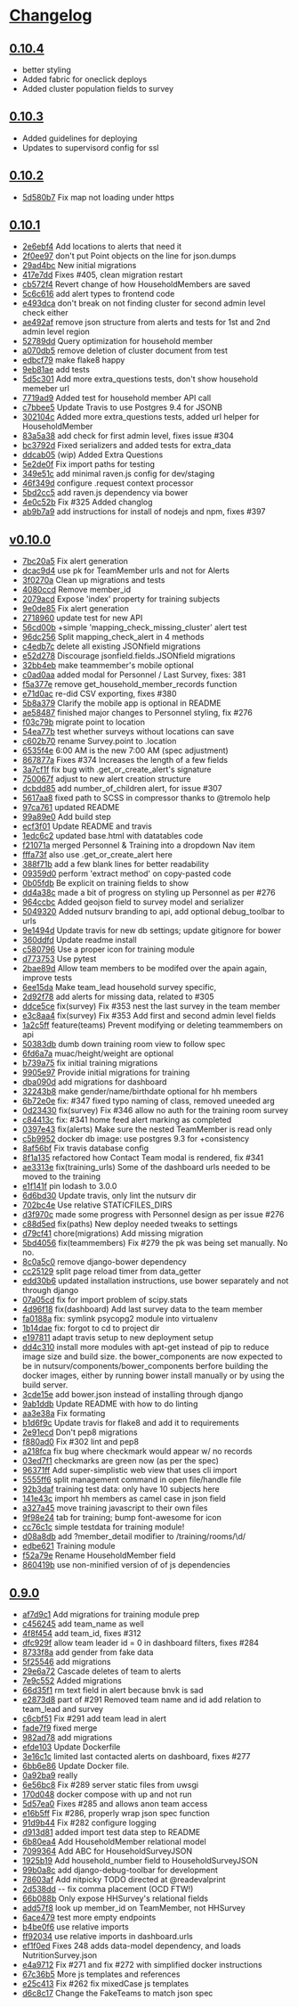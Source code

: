 # [Changelog](https://github.com/eHealthAfrica/eha-nutsurv-django/releases)

## [0.10.4](https://github.com/eHealthAfrica/eha-nutsurv-django/compare/0.10.4...0.10.4)

* better styling
* Added fabric for oneclick deploys
* Added cluster population fields to survey

## [0.10.3](https://github.com/eHealthAfrica/eha-nutsurv-django/compare/0.10.3...0.10.3)

* Added guidelines for deploying
* Updates to supervisord config for ssl

## [0.10.2](https://github.com/eHealthAfrica/eha-nutsurv-django/compare/0.10.2...0.10.2)

* [5d580b7](https://github.com/eHealthAfrica/eha-nutsurv-django/commit/5d580b7) Fix map not loading under https

## [0.10.1](https://github.com/eHealthAfrica/eha-nutsurv-django/compare/0.10.1...0.10.1)

* [2e6ebf4](https://github.com/eHealthAfrica/eha-nutsurv-django/commit/2e6ebf4) Add locations to alerts that need it
* [2f0ee97](https://github.com/eHealthAfrica/eha-nutsurv-django/commit/2f0ee97) don't put Point objects on the line for json.dumps
* [29ad4bc](https://github.com/eHealthAfrica/eha-nutsurv-django/commit/29ad4bc) New initial migrations
* [417e7dd](https://github.com/eHealthAfrica/eha-nutsurv-django/commit/417e7dd) Fixes #405, clean migration restart
* [cb572f4](https://github.com/eHealthAfrica/eha-nutsurv-django/commit/cb572f4) Revert change of how HouseholdMembers are saved
* [5c6c616](https://github.com/eHealthAfrica/eha-nutsurv-django/commit/5c6c616) add alert types to frontend code
* [e493dca](https://github.com/eHealthAfrica/eha-nutsurv-django/commit/e493dca) don't break on not finding cluster for second admin level check either
* [ae492af](https://github.com/eHealthAfrica/eha-nutsurv-django/commit/ae492af) remove json structure from alerts and tests for 1st and 2nd admin level region
* [52789dd](https://github.com/eHealthAfrica/eha-nutsurv-django/commit/52789dd) Query optimization for household member
* [a070db5](https://github.com/eHealthAfrica/eha-nutsurv-django/commit/a070db5) remove deletion of cluster document from test
* [edbcf79](https://github.com/eHealthAfrica/eha-nutsurv-django/commit/edbcf79) make flake8 happy
* [9eb81ae](https://github.com/eHealthAfrica/eha-nutsurv-django/commit/9eb81ae) add tests
* [5d5c301](https://github.com/eHealthAfrica/eha-nutsurv-django/commit/5d5c301) Add more extra_questions tests, don't show household memeber url
* [7719ad9](https://github.com/eHealthAfrica/eha-nutsurv-django/commit/7719ad9) Added test for household member API call
* [c7bbee5](https://github.com/eHealthAfrica/eha-nutsurv-django/commit/c7bbee5) Update Travis to use Postgres 9.4 for JSONB
* [302104c](https://github.com/eHealthAfrica/eha-nutsurv-django/commit/302104c) Added more extra_questions tests, added url helper for HouseholdMember
* [83a5a38](https://github.com/eHealthAfrica/eha-nutsurv-django/commit/83a5a38) add check for first admin level, fixes issue #304
* [bc3792d](https://github.com/eHealthAfrica/eha-nutsurv-django/commit/bc3792d) Fixed serializers and added tests for extra_data
* [ddcab05](https://github.com/eHealthAfrica/eha-nutsurv-django/commit/ddcab05) (wip) Added Extra Questions
* [5e2de0f](https://github.com/eHealthAfrica/eha-nutsurv-django/commit/5e2de0f) Fix import paths for testing
* [349e51c](https://github.com/eHealthAfrica/eha-nutsurv-django/commit/349e51c) add minimal raven.js config for dev/staging
* [46f349d](https://github.com/eHealthAfrica/eha-nutsurv-django/commit/46f349d) configure .request context processor
* [5bd2cc5](https://github.com/eHealthAfrica/eha-nutsurv-django/commit/5bd2cc5) add raven.js dependency via bower
* [4e0c52b](https://github.com/eHealthAfrica/eha-nutsurv-django/commit/4e0c52b) Fix #325 Added changlog
* [ab9b7a9](https://github.com/eHealthAfrica/eha-nutsurv-django/commit/ab9b7a9) add instructions for install of nodejs and npm, fixes #397

## [v0.10.0](https://github.com/eHealthAfrica/eha-nutsurv-django/compare/v0.10.0...v0.10.0)

* [7bc20a5](https://github.com/eHealthAfrica/eha-nutsurv-django/commit/7bc20a5) Fix alert generation
* [dcac9d4](https://github.com/eHealthAfrica/eha-nutsurv-django/commit/dcac9d4) use pk for TeamMember urls and not for Alerts
* [3f0270a](https://github.com/eHealthAfrica/eha-nutsurv-django/commit/3f0270a) Clean up migrations and tests
* [4080ccd](https://github.com/eHealthAfrica/eha-nutsurv-django/commit/4080ccd) Remove member_id
* [2079acd](https://github.com/eHealthAfrica/eha-nutsurv-django/commit/2079acd) Expose 'index' property for training subjects
* [9e0de85](https://github.com/eHealthAfrica/eha-nutsurv-django/commit/9e0de85) Fix alert generation
* [2718960](https://github.com/eHealthAfrica/eha-nutsurv-django/commit/2718960) update test for new API
* [56cd00b](https://github.com/eHealthAfrica/eha-nutsurv-django/commit/56cd00b) +simple 'mapping_check_missing_cluster' alert test
* [96dc256](https://github.com/eHealthAfrica/eha-nutsurv-django/commit/96dc256) Split mapping_check_alert in 4 methods
* [c4edb7c](https://github.com/eHealthAfrica/eha-nutsurv-django/commit/c4edb7c) delete all existing JSONfield migrations
* [e52d278](https://github.com/eHealthAfrica/eha-nutsurv-django/commit/e52d278) Discourage jsonfield.fields.JSONfield migrations
* [32bb4eb](https://github.com/eHealthAfrica/eha-nutsurv-django/commit/32bb4eb) make teammember's mobile optional
* [c0ad0aa](https://github.com/eHealthAfrica/eha-nutsurv-django/commit/c0ad0aa) added modal for Personnel / Last Survey, fixes: 381
* [f5a377e](https://github.com/eHealthAfrica/eha-nutsurv-django/commit/f5a377e) remove get_household_member_records function
* [e71d0ac](https://github.com/eHealthAfrica/eha-nutsurv-django/commit/e71d0ac) re-did CSV exporting, fixes #380
* [5b8a379](https://github.com/eHealthAfrica/eha-nutsurv-django/commit/5b8a379) Clarify the mobile app is optional in README
* [ae58487](https://github.com/eHealthAfrica/eha-nutsurv-django/commit/ae58487) finished major changes to Personnel styling, fix #276
* [f03c79b](https://github.com/eHealthAfrica/eha-nutsurv-django/commit/f03c79b) migrate point to location
* [54ea77b](https://github.com/eHealthAfrica/eha-nutsurv-django/commit/54ea77b) test whether surveys without locations can save
* [c602b70](https://github.com/eHealthAfrica/eha-nutsurv-django/commit/c602b70) rename Survey.point to .location
* [6535f4e](https://github.com/eHealthAfrica/eha-nutsurv-django/commit/6535f4e) 6:00 AM is the new 7:00 AM (spec adjustment)
* [867877a](https://github.com/eHealthAfrica/eha-nutsurv-django/commit/867877a) Fixes #374 Increases the length of a few fields
* [3a7cf1f](https://github.com/eHealthAfrica/eha-nutsurv-django/commit/3a7cf1f) fix bug with .get_or_create_alert's signature
* [750067f](https://github.com/eHealthAfrica/eha-nutsurv-django/commit/750067f) adjust to new alert creation structure
* [dcbdd85](https://github.com/eHealthAfrica/eha-nutsurv-django/commit/dcbdd85) add number_of_children alert, for issue #307
* [5617aa8](https://github.com/eHealthAfrica/eha-nutsurv-django/commit/5617aa8) fixed path to SCSS in compressor thanks to @tremolo help
* [97ca761](https://github.com/eHealthAfrica/eha-nutsurv-django/commit/97ca761) updated README
* [99a89e0](https://github.com/eHealthAfrica/eha-nutsurv-django/commit/99a89e0) Add build step
* [ecf3f01](https://github.com/eHealthAfrica/eha-nutsurv-django/commit/ecf3f01) Update README and travis
* [1edc6c2](https://github.com/eHealthAfrica/eha-nutsurv-django/commit/1edc6c2) updated base.html with datatables code
* [f21071a](https://github.com/eHealthAfrica/eha-nutsurv-django/commit/f21071a) merged Personnel & Training into a dropdown Nav item
* [fffa73f](https://github.com/eHealthAfrica/eha-nutsurv-django/commit/fffa73f) also use .get_or_create_alert here
* [388f71b](https://github.com/eHealthAfrica/eha-nutsurv-django/commit/388f71b) add a few blank lines for better readability
* [09359d0](https://github.com/eHealthAfrica/eha-nutsurv-django/commit/09359d0) perform 'extract method' on copy-pasted code
* [0b05fdb](https://github.com/eHealthAfrica/eha-nutsurv-django/commit/0b05fdb) Be explicit on training fields to show
* [dd4a38c](https://github.com/eHealthAfrica/eha-nutsurv-django/commit/dd4a38c) made a bit of progress on styling up Personnel as per #276
* [964ccbc](https://github.com/eHealthAfrica/eha-nutsurv-django/commit/964ccbc) Added geojson field to survey model and serializer
* [5049320](https://github.com/eHealthAfrica/eha-nutsurv-django/commit/5049320) Added nutsurv branding to api, add optional debug_toolbar to urls
* [9e1494d](https://github.com/eHealthAfrica/eha-nutsurv-django/commit/9e1494d) Update travis for new db settings; update gitignore for bower
* [360ddfd](https://github.com/eHealthAfrica/eha-nutsurv-django/commit/360ddfd) Update readme install
* [c580796](https://github.com/eHealthAfrica/eha-nutsurv-django/commit/c580796) Use a proper icon for training module
* [d773753](https://github.com/eHealthAfrica/eha-nutsurv-django/commit/d773753) Use pytest
* [2bae89d](https://github.com/eHealthAfrica/eha-nutsurv-django/commit/2bae89d) Allow team members to be modifed over the apain again, improve tests
* [6ee15da](https://github.com/eHealthAfrica/eha-nutsurv-django/commit/6ee15da) Make team_lead household survey specific,
* [2d92f78](https://github.com/eHealthAfrica/eha-nutsurv-django/commit/2d92f78) add alerts for missing data, related to #305
* [ddce5ce](https://github.com/eHealthAfrica/eha-nutsurv-django/commit/ddce5ce) fix(survey) Fix #353 nest the last survey in the team member
* [e3c8aa4](https://github.com/eHealthAfrica/eha-nutsurv-django/commit/e3c8aa4) fix(survey) Fix #353 Add first and second admin level fields
* [1a2c5ff](https://github.com/eHealthAfrica/eha-nutsurv-django/commit/1a2c5ff) feature(teams) Prevent modifying or deleting teammembers on api
* [50383db](https://github.com/eHealthAfrica/eha-nutsurv-django/commit/50383db) dumb down training room view to follow spec
* [6fd6a7a](https://github.com/eHealthAfrica/eha-nutsurv-django/commit/6fd6a7a) muac/height/weight are optional
* [b739a75](https://github.com/eHealthAfrica/eha-nutsurv-django/commit/b739a75) fix initial training migrations
* [9905e97](https://github.com/eHealthAfrica/eha-nutsurv-django/commit/9905e97) Provide initial migrations for training
* [dba090d](https://github.com/eHealthAfrica/eha-nutsurv-django/commit/dba090d) add migrations for dashboard
* [32243b8](https://github.com/eHealthAfrica/eha-nutsurv-django/commit/32243b8) make gender/name/birthdate optional for hh members
* [6b72e0e](https://github.com/eHealthAfrica/eha-nutsurv-django/commit/6b72e0e) fix: #347 fixed typo naming of class, removed uneeded arg
* [0d23430](https://github.com/eHealthAfrica/eha-nutsurv-django/commit/0d23430) fix(survey) Fix #346 allow no auth for the training room survey
* [c84413c](https://github.com/eHealthAfrica/eha-nutsurv-django/commit/c84413c) fix: #341 home feed alert marking as completed
* [0397e43](https://github.com/eHealthAfrica/eha-nutsurv-django/commit/0397e43) fix(alerts) Make sure the nested TeamMember is read only
* [c5b9952](https://github.com/eHealthAfrica/eha-nutsurv-django/commit/c5b9952) docker db image: use postgres 9.3 for +consistency
* [8af56bf](https://github.com/eHealthAfrica/eha-nutsurv-django/commit/8af56bf) Fix travis database config
* [8f1a135](https://github.com/eHealthAfrica/eha-nutsurv-django/commit/8f1a135) refactored how Contact Team modal is rendered, fix #341
* [ae3313e](https://github.com/eHealthAfrica/eha-nutsurv-django/commit/ae3313e) fix(training_urls) Some of the dashboard urls needed to be moved to the training
* [e1f141f](https://github.com/eHealthAfrica/eha-nutsurv-django/commit/e1f141f) pin lodash to 3.0.0
* [6d6bd30](https://github.com/eHealthAfrica/eha-nutsurv-django/commit/6d6bd30) Update travis, only lint the nutsurv dir
* [702bc4e](https://github.com/eHealthAfrica/eha-nutsurv-django/commit/702bc4e) Use relative STATICFILES_DIRS
* [d3f970c](https://github.com/eHealthAfrica/eha-nutsurv-django/commit/d3f970c) made some progress with Personnel design as per issue #276
* [c88d5ed](https://github.com/eHealthAfrica/eha-nutsurv-django/commit/c88d5ed) fix(paths) New deploy needed tweaks to settings
* [d79cf41](https://github.com/eHealthAfrica/eha-nutsurv-django/commit/d79cf41) chore(migrations) Add missing migration
* [5bd4056](https://github.com/eHealthAfrica/eha-nutsurv-django/commit/5bd4056) fix(teammembers) Fix #279 the pk was being set manually. No no.
* [8c0a5c0](https://github.com/eHealthAfrica/eha-nutsurv-django/commit/8c0a5c0) remove django-bower dependency
* [cc25129](https://github.com/eHealthAfrica/eha-nutsurv-django/commit/cc25129) split page reload timer from data_getter
* [edd30b6](https://github.com/eHealthAfrica/eha-nutsurv-django/commit/edd30b6) updated installation instructions, use bower separately and not through django
* [07a05cd](https://github.com/eHealthAfrica/eha-nutsurv-django/commit/07a05cd) fix for import problem of scipy.stats
* [4d96f18](https://github.com/eHealthAfrica/eha-nutsurv-django/commit/4d96f18) fix(dashboard) Add last survey data to the team member
* [fa0188a](https://github.com/eHealthAfrica/eha-nutsurv-django/commit/fa0188a) fix: symlink psycopg2 module into virtualenv
* [1b14dae](https://github.com/eHealthAfrica/eha-nutsurv-django/commit/1b14dae) fix: forgot to cd to project dir
* [e197811](https://github.com/eHealthAfrica/eha-nutsurv-django/commit/e197811) adapt travis setup to new deployment setup
* [dd4c310](https://github.com/eHealthAfrica/eha-nutsurv-django/commit/dd4c310) install more modules with apt-get instead of pip to reduce image size and build size. the bower_components are now expected to be in nutsurv/components/bower_components berfore building the docker images, either by running bower install manually or by using the build server.
* [3cde15e](https://github.com/eHealthAfrica/eha-nutsurv-django/commit/3cde15e) add bower.json instead of installing through django
* [9ab1ddb](https://github.com/eHealthAfrica/eha-nutsurv-django/commit/9ab1ddb) Update README with how to do linting
* [aa3e38a](https://github.com/eHealthAfrica/eha-nutsurv-django/commit/aa3e38a) Fix formating
* [b1d6f9c](https://github.com/eHealthAfrica/eha-nutsurv-django/commit/b1d6f9c) Update travis for flake8 and add it to requirements
* [2e91ecd](https://github.com/eHealthAfrica/eha-nutsurv-django/commit/2e91ecd) Don't pep8 migrations
* [f880ad0](https://github.com/eHealthAfrica/eha-nutsurv-django/commit/f880ad0) Fix #302 lint and pep8
* [a218fca](https://github.com/eHealthAfrica/eha-nutsurv-django/commit/a218fca) fix bug where checkmark would appear w/ no records
* [03ed7f1](https://github.com/eHealthAfrica/eha-nutsurv-django/commit/03ed7f1) checkmarks are green now (as per the spec)
* [96371ff](https://github.com/eHealthAfrica/eha-nutsurv-django/commit/96371ff) Add super-simplistic web view that uses cli import
* [5555ff6](https://github.com/eHealthAfrica/eha-nutsurv-django/commit/5555ff6) split management command in open file/handle file
* [92b3daf](https://github.com/eHealthAfrica/eha-nutsurv-django/commit/92b3daf) training test data: only have 10 subjects here
* [141e43c](https://github.com/eHealthAfrica/eha-nutsurv-django/commit/141e43c) import hh members as camel case in json field
* [a327a45](https://github.com/eHealthAfrica/eha-nutsurv-django/commit/a327a45) move training javascript to their own files
* [9f98e24](https://github.com/eHealthAfrica/eha-nutsurv-django/commit/9f98e24) tab for training; bump font-awesome for icon
* [cc76c1c](https://github.com/eHealthAfrica/eha-nutsurv-django/commit/cc76c1c) simple testdata for training module!
* [d08a8db](https://github.com/eHealthAfrica/eha-nutsurv-django/commit/d08a8db) add ?member_detail modifier to /training/rooms/\d/
* [edbe621](https://github.com/eHealthAfrica/eha-nutsurv-django/commit/edbe621) Training module
* [f52a79e](https://github.com/eHealthAfrica/eha-nutsurv-django/commit/f52a79e) Rename HouseholdMember field
* [860419b](https://github.com/eHealthAfrica/eha-nutsurv-django/commit/860419b) use non-minified version of of js dependencies



## [0.9.0](https://github.com/eHealthAfrica/eha-nutsurv-django/compare/0.9.0...0.9.0)


* [af7d9c1](https://github.com/eHealthAfrica/eha-nutsurv-django/commit/af7d9c1) Add migrations for training module prep
* [c456245](https://github.com/eHealthAfrica/eha-nutsurv-django/commit/c456245) add team_name as well
* [4f8f454](https://github.com/eHealthAfrica/eha-nutsurv-django/commit/4f8f454) add team_id, fixes #312
* [dfc929f](https://github.com/eHealthAfrica/eha-nutsurv-django/commit/dfc929f) allow team leader id = 0 in dashboard filters, fixes #284
* [8733f8a](https://github.com/eHealthAfrica/eha-nutsurv-django/commit/8733f8a) add gender from fake data
* [5f25546](https://github.com/eHealthAfrica/eha-nutsurv-django/commit/5f25546) add migrations
* [29e6a72](https://github.com/eHealthAfrica/eha-nutsurv-django/commit/29e6a72) Cascade deletes of team to alerts
* [7e9c552](https://github.com/eHealthAfrica/eha-nutsurv-django/commit/7e9c552) Added migrations
* [66d35f1](https://github.com/eHealthAfrica/eha-nutsurv-django/commit/66d35f1) rm text field in alert because bnvk is sad
* [e2873d8](https://github.com/eHealthAfrica/eha-nutsurv-django/commit/e2873d8) part of #291 Removed team name and id add relation to team_lead and survey
* [c6cbf51](https://github.com/eHealthAfrica/eha-nutsurv-django/commit/c6cbf51) Fix #291 add team lead in alert
* [fade7f9](https://github.com/eHealthAfrica/eha-nutsurv-django/commit/fade7f9) fixed merge
* [982ad78](https://github.com/eHealthAfrica/eha-nutsurv-django/commit/982ad78) add migrations
* [efde103](https://github.com/eHealthAfrica/eha-nutsurv-django/commit/efde103) Update Dockerfile
* [3e16c1c](https://github.com/eHealthAfrica/eha-nutsurv-django/commit/3e16c1c) limited last contacted alerts on dashboard, fixes #277
* [6bb6e86](https://github.com/eHealthAfrica/eha-nutsurv-django/commit/6bb6e86) Update Docker file.
* [0a92ba9](https://github.com/eHealthAfrica/eha-nutsurv-django/commit/0a92ba9) really
* [6e56bc8](https://github.com/eHealthAfrica/eha-nutsurv-django/commit/6e56bc8) Fix #289 server static files from uwsgi
* [170d048](https://github.com/eHealthAfrica/eha-nutsurv-django/commit/170d048) docker compose with up and not run
* [5d57ea0](https://github.com/eHealthAfrica/eha-nutsurv-django/commit/5d57ea0) Fixes #285 and allows anon team access
* [e16b5ff](https://github.com/eHealthAfrica/eha-nutsurv-django/commit/e16b5ff) Fix #286, properly wrap json spec function
* [91d9b44](https://github.com/eHealthAfrica/eha-nutsurv-django/commit/91d9b44) Fix #282 configure logging
* [d913d81](https://github.com/eHealthAfrica/eha-nutsurv-django/commit/d913d81) added import test data step to README
* [6b80ea4](https://github.com/eHealthAfrica/eha-nutsurv-django/commit/6b80ea4) Add HouseholdMember relational model
* [7099364](https://github.com/eHealthAfrica/eha-nutsurv-django/commit/7099364) Add ABC for HouseholdSurveyJSON
* [1925b19](https://github.com/eHealthAfrica/eha-nutsurv-django/commit/1925b19) Add household_number field to HouseholdSurveyJSON
* [99b0a8c](https://github.com/eHealthAfrica/eha-nutsurv-django/commit/99b0a8c) add django-debug-toolbar for development
* [78603af](https://github.com/eHealthAfrica/eha-nutsurv-django/commit/78603af) Add nitpicky TODO directed at @readevalprint
* [2d538dd](https://github.com/eHealthAfrica/eha-nutsurv-django/commit/2d538dd) -- fix comma placement (OCD FTW!)
* [66b088b](https://github.com/eHealthAfrica/eha-nutsurv-django/commit/66b088b) Only expose HHSurvey's relational fields
* [add57f8](https://github.com/eHealthAfrica/eha-nutsurv-django/commit/add57f8) look up member_id on TeamMember, not HHSurvey
* [6ace479](https://github.com/eHealthAfrica/eha-nutsurv-django/commit/6ace479) test more empty endpoints
* [b4be0f6](https://github.com/eHealthAfrica/eha-nutsurv-django/commit/b4be0f6) use relative imports
* [ff92034](https://github.com/eHealthAfrica/eha-nutsurv-django/commit/ff92034) use relative imports in dashboard.urls
* [ef1f0ed](https://github.com/eHealthAfrica/eha-nutsurv-django/commit/ef1f0ed) Fixes 248 adds data-model dependency, and loads NutritionSurvey.json
* [e4a9712](https://github.com/eHealthAfrica/eha-nutsurv-django/commit/e4a9712) Fix #271 and fix #272 with simplified docker instructions
* [67c36b5](https://github.com/eHealthAfrica/eha-nutsurv-django/commit/67c36b5) More js templates and references
* [e25c413](https://github.com/eHealthAfrica/eha-nutsurv-django/commit/e25c413) Fix #262 fix mixedCase js templates
* [d6c8c17](https://github.com/eHealthAfrica/eha-nutsurv-django/commit/d6c8c17) Change the FakeTeams to match json spec
